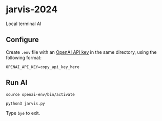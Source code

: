 # jarvis-2024
Local terminal AI

## Configure

Create `.env` file with an [OpenAI API key](https://help.openai.com/en/articles/4936850-where-do-i-find-my-api-key) in the same directory, using the following format:

`OPENAI_API_KEY=copy_api_key_here`

## Run AI
`source openai-env/bin/activate`

`python3 jarvis.py`

Type `bye` to exit.
